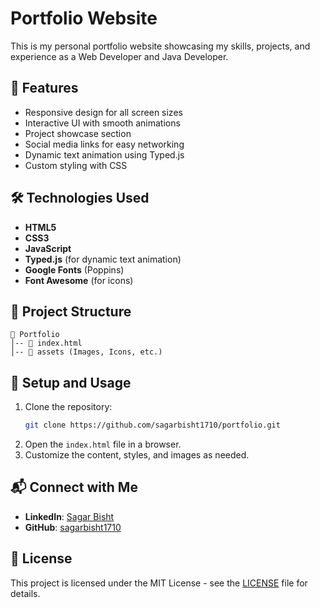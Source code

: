 # Portfolio Website

This is my personal portfolio website showcasing my skills, projects, and experience as a Web Developer and Java Developer.

## 🚀 Features
- Responsive design for all screen sizes
- Interactive UI with smooth animations
- Project showcase section
- Social media links for easy networking
- Dynamic text animation using Typed.js
- Custom styling with CSS

## 🛠 Technologies Used
- **HTML5**
- **CSS3**
- **JavaScript**
- **Typed.js** (for dynamic text animation)
- **Google Fonts** (Poppins)
- **Font Awesome** (for icons)

## 📂 Project Structure
```
📁 Portfolio
│-- 📄 index.html
│-- 📁 assets (Images, Icons, etc.)
```

## 📌 Setup and Usage
1. Clone the repository:
   ```bash
   git clone https://github.com/sagarbisht1710/portfolio.git
   ```
2. Open the `index.html` file in a browser.
3. Customize the content, styles, and images as needed.


## 📬 Connect with Me
- **LinkedIn**: [Sagar Bisht](https://www.linkedin.com/in/sagar-bisht-235b25273/)
- **GitHub**: [sagarbisht1710](https://github.com/sagarbisht1710)

## 📜 License
This project is licensed under the MIT License - see the [LICENSE](LICENSE) file for details.


